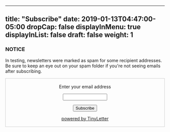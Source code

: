 ---
title: "Subscribe"
date: 2019-01-13T04:47:00-05:00
dropCap: false
displayInMenu: true
displayInList: false
draft: false
weight: 1
---

### NOTICE

In testing, newsletters were marked as spam for some recipient addresses. Be sure to keep an eye out on your spam folder if you're not seeing emails after subscribing.

 <form style="border:1px solid #ccc;padding:3px;text-align:center;" action="https://tinyletter.com/matt-in-madrid" method="post" target="popupwindow" onsubmit="window.open('https://tinyletter.com/matt-in-madrid', 'popupwindow', 'scrollbars=yes,width=800,height=600');return true"><p><label for="tlemail">Enter your email address</label></p><p><input type="text" style="width:140px" name="email" id="tlemail" /></p><input type="hidden" value="1" name="embed"/><input type="submit" value="Subscribe" /><p><a href="https://tinyletter.com" target="_blank">powered by TinyLetter</a></p></form>
         